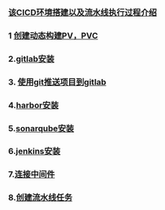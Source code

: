 ### [该CICD环境搭建以及流水线执行过程介绍](https://github.com/Zorinman/Devops-CICD/blob/main/%E5%85%88%E7%9C%8B-CICD%E5%85%A8%E6%B5%81%E7%A8%8B%E4%BB%A5%E5%8F%8A%E5%85%B3%E9%94%AE%E6%96%87%E4%BB%B6%E4%BB%8B%E7%BB%8D/CICD%E5%85%A8%E6%B5%81%E7%A8%8B.md)  

### 1 [创建动态构建PV，PVC](https://github.com/Zorinman/Devops-CICD/blob/main/1.%E5%88%9B%E5%BB%BA%E5%8A%A8%E6%80%81%E6%9E%84%E5%BB%BAPV%EF%BC%8CPVC/%E5%8A%A8%E6%80%81%E6%9E%84%E5%BB%BAPv%2Cpvc.md)  
### 2.[gitlab安装](https://github.com/Zorinman/Devops-CICD/blob/main/2.gitlab%E5%AE%89%E8%A3%85/gitlab%E5%AE%89%E8%A3%85.md)  
### 3. [使用git推送项目到gitlab](https://github.com/Zorinman/Devops-CICD/blob/main/3.%E4%BD%BF%E7%94%A8git%E6%8E%A8%E9%80%81%E9%A1%B9%E7%9B%AE%E5%88%B0gitlab/%E4%BD%BF%E7%94%A8git%E6%8E%A8%E9%80%81%E9%A1%B9%E7%9B%AE%E5%88%B0gitlab.md)   
### 4.[harbor安装](https://github.com/Zorinman/Devops-CICD/blob/main/4.Harbor%E5%AE%89%E8%A3%85/Harbor%E5%AE%89%E8%A3%85.md)
### 5.[sonarqube安装](https://github.com/Zorinman/Devops-CICD/blob/main/5.Sonarqube%E5%AE%89%E8%A3%85/Sonarqube%E5%AE%89%E8%A3%85.md)
### 6.[jenkins安装](https://github.com/Zorinman/Devops-CICD/blob/main/6.jenlinks%E5%AE%89%E8%A3%85/jenlinks%E5%AE%89%E8%A3%85.md)  
### 7.[连接中间件](https://github.com/Zorinman/Devops-CICD/blob/main/7.%E8%BF%9E%E6%8E%A5%E5%90%84%E4%B8%AA%E4%B8%AD%E9%97%B4%E4%BB%B6%E5%BD%A2%E6%88%90devops/%E8%BF%9E%E6%8E%A5%E4%B8%AD%E9%97%B4%E4%BB%B6%E5%BD%A2%E6%88%90Devops.md)  
### 8.[创建流水线任务](https://github.com/Zorinman/Devops-CICD/blob/main/8.%E5%88%9B%E5%BB%BApipe%E6%B5%81%E6%B0%B4%E7%BA%BF/%E5%88%9B%E5%BB%BA%E6%B5%81%E6%B0%B4%E7%BA%BF%E4%BB%BB%E5%8A%A1.md)  

